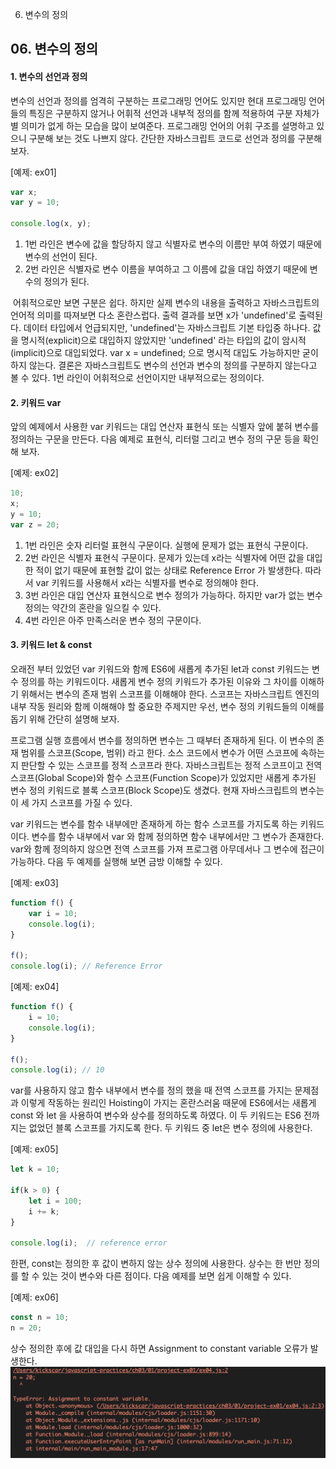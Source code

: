 06. 변수의 정의

## 06\. 변수의 정의

#### 1\. 변수의 선언과 정의

변수의 선언과 정의를 엄격히 구분하는 프로그래밍 언어도 있지만 현대 프로그래밍 언어들의 특징은 구분하지 않거나 어휘적 선언과 내부적 정의를 함께 적용하여 구분 자체가 별 의미가 없게 하는 모습을 많이 보여준다. 프로그래밍 언어의 어휘 구조를 설명하고 있으니 구분해 보는 것도 나쁘지 않다. 간단한 자바스크립트 코드로 선언과 정의를 구분해 보자.

\[예제: ex01\]

```javascript
var x;
var y = 10;

console.log(x, y);
```

1.  1번 라인은 변수에 값을 할당하지 않고 식별자로 변수의 이름만 부여 하였기 때문에 변수의 선언이 된다.
2.  2번 라인은 식별자로 변수 이름을 부여하고 그 이름에 값을 대입 하였기 때문에 변수의 정의가 된다.

 어휘적으로만 보면 구분은 쉽다. 하지만 실제 변수의 내용을 출력하고 자바스크립트의 언어적 의미를 따져보면 다소 혼란스럽다. 출력 결과를 보면 x가 'undefined'로 출력된다. 데이터 타입에서 언급되지만, 'undefined'는 자바스크립트 기본 타입중 하나다. 값을 명시적(explicit)으로 대입하지 않았지만 'undefined' 라는 타입의 값이 암시적(implicit)으로 대입되었다.
var x = undefined; 으로 명시적 대입도 가능하지만 굳이 하지 않는다. 결론은 자바스크립트도 변수의 선언과 변수의 정의를 구분하지 않는다고 볼 수 있다. 1번 라인이 어휘적으로 선언이지만 내부적으로는 정의이다.

#### 2\. 키워드 var

앞의 예제에서 사용한 var 키워드는 대입 연산자 표현식 또는 식별자 앞에 붙혀 변수를 정의하는 구문을 만든다. 다음 예제로 표현식, 리터럴 그리고 변수 정의 구문 등을 확인해 보자.

\[예제: ex02\]

```javascript
10;
x;
y = 10;
var z = 20;
```

1.  1번 라인은 숫자 리터럴 표현식 구문이다. 실행에 문제가 없는 표현식 구문이다.
2.  2번 라인은 식별자 표현식 구문이다. 문제가 있는데 x라는 식별자에 어떤 값을 대입한 적이 없기 때문에 표현할 값이 없는 상태로 Reference Error 가 발생한다. 따라서 var 키워드를 사용해서 x라는 식별자를 변수로 정의해야 한다.
3.  3번 라인은 대입 연산자 표현식으로 변수 정의가 가능하다. 하지만 var가 없는 변수 정의는 약간의 혼란을 일으킬 수 있다.
4.  4번 라인은 아주 만족스러운 변수 정의 구문이다.

#### 3\. 키워드 let & const

오래전 부터 있었던 var 키워드와 함께 ES6에 새롭게 추가된 let과 const 키워드는 변수 정의를 하는 키워드이다. 새롭게 변수 정의 키워드가 추가된 이유와 그 차이를 이해하기 위해서는 변수의 존재 범위 스코프를 이해해야 한다. 스코프는 자바스크립트 엔진의 내부 작동 원리와 함께 이해해야 할 중요한 주제지만 우선, 변수 정의 키워드들의 이해를 돕기 위해 간단히 설명해 보자.

프로그램 실행 흐름에서 변수를 정의하면 변수는 그 때부터 존재하게 된다. 이 변수의 존재 범위를 스코프(Scope, 범위) 라고 한다. 소스 코드에서 변수가 어떤 스코프에 속하는 지 판단할 수 있는 스코프를 정적 스코프라 한다. 자바스크립트는 정적 스코프이고 전역 스코프(Global Scope)와 함수 스코프(Function Scope)가 있었지만 새롭게 추가된 변수 정의 키워드로 블록 스코프(Block Scope)도 생겼다. 현재 자바스크립트의 변수는 이 세 가지 스코프를 가질 수 있다.

var 키워드는 변수를 함수 내부에만 존재하게 하는 함수 스코프를 가지도록 하는 키워드이다. 변수를 함수 내부에서 var 와 함께 정의하면 함수 내부에서만 그 변수가 존재한다. var와 함께 정의하지 않으면 전역 스코프를 가져 프로그램 아무데서나 그 변수에 접근이 가능하다. 다음 두 예제를 실행해 보면 금방 이해할 수 있다.

\[예제: ex03\]

```javascript
function f() {
    var i = 10;
    console.log(i);
}

f();
console.log(i); // Reference Error

```

\[예제: ex04\]

```javascript
function f() {
    i = 10;
    console.log(i);
}

f();
console.log(i); // 10
```

var를 사용하지 않고 함수 내부에서 변수를 정의 했을 때 전역 스코프를 가지는 문제점과 이렇게 작동하는 원리인 Hoisting이 가지는 혼란스러움 때문에 ES6에서는 새롭게 const 와 let 을 사용하여 변수와 상수를 정의하도록 하였다. 이 두 키워드는 ES6 전까지는 없었던 블록 스코프를 가지도록 한다. 두 키워드 중 let은 변수 정의에 사용한다.

\[예제: ex05\]

```javascript
let k = 10;

if(k > 0) {
    let i = 100;
    i += k;
}

console.log(i);  // reference error

```

한편, const는 정의한 후 값이 변하지 않는 상수 정의에 사용한다. 상수는 한 번만 정의를 할 수 있는 것이 변수와 다른 점이다. 다음 예제를 보면 쉽게 이해할 수 있다.

\[예제: ex06\]

```javascript
const n = 10;
n = 20;

```

상수 정의한 후에 값 대입을 다시 하면 Assignment to constant variable 오류가 발생한다.
![8f452804e2d4e52f0ee8ab6721865653.png](../../_resources/721fa8f292b74d1db6c11b4615b59c7f.png)